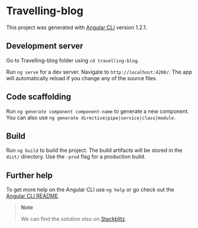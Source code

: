 # Travelling-blog

This project was generated with [Angular CLI](https://github.com/angular/angular-cli) version 1.2.1.

## Development server

Go to Travelling-blog folder using `cd travelling-blog`.

Run `ng serve` for a dev server. Navigate to `http://localhost:4200/`. The app will automatically reload if you change any of the source files.

## Code scaffolding

Run `ng generate component component-name` to generate a new component. You can also use `ng generate directive|pipe|service|class|module`.

## Build

Run `ng build` to build the project. The build artifacts will be stored in the `dist/` directory. Use the `-prod` flag for a production build.

## Further help

To get more help on the Angular CLI use `ng help` or go check out the [Angular CLI README](https://github.com/angular/angular-cli/blob/master/README.md).

> **Note**
>
> We can find the solution olso on [Stackblitz](https://stackblitz.com/edit/travelling-blog).